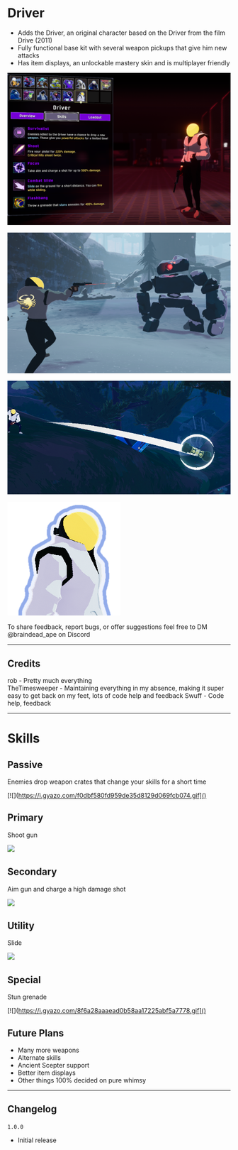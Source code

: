 # Driver
- Adds the Driver, an original character based on the Driver from the film Drive (2011)
- Fully functional base kit with several weapon pickups that give him new attacks
- Has item displays, an unlockable mastery skin and is multiplayer friendly

[![](https://raw.githubusercontent.com/ArcPh1r3/DriverMod/main/Release/FuckShit/screen1.png)]()

[![](https://raw.githubusercontent.com/ArcPh1r3/DriverMod/main/Release/FuckShit/screen2.png)]()

[![](https://raw.githubusercontent.com/ArcPh1r3/DriverMod/main/Release/FuckShit/screen3.png)]()

[![](https://raw.githubusercontent.com/ArcPh1r3/DriverMod/main/DriverUnityProject/Assets/Driver/Icons/texDriverIcon.png)]()

To share feedback, report bugs, or offer suggestions feel free to DM @braindead_ape on Discord

___

## Credits
rob - Pretty much everything  
TheTimesweeper - Maintaining everything in my absence, making it super easy to get back on my feet, lots of code help and feedback
Swuff - Code help, feedback

___

# Skills

## Passive
Enemies drop weapon crates that change your skills for a short time

[![](https://i.gyazo.com/f0dbf580fd959de35d8129d069fcb074.gif]()

## Primary
Shoot gun

[![](https://i.gyazo.com/0bc5c50c0bae98dea7a55486ef2c9eac.gif)]()

## Secondary
Aim gun and charge a high damage shot

[![](https://i.gyazo.com/22befe7019e39f9f10b515981917798c.gif)]()

## Utility
Slide

[![](https://i.gyazo.com/4a556489fc94135301fa3ae515784796.gif)]()

## Special
Stun grenade

[![](https://i.gyazo.com/8f6a28aaaead0b58aa17225abf5a7778.gif]()


## Future Plans
- Many more weapons
- Alternate skills
- Ancient Scepter support
- Better item displays
- Other things 100% decided on pure whimsy

___

## Changelog

`1.0.0`
- Initial release